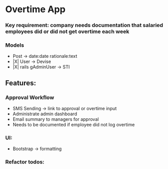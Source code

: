 # Overtime App

### Key requirement: company needs documentation that salaried employees did or did not get overtime each week

### Models

- Post -> date:date rationale:text
- |X| User -> Devise
- |X| rails gAdminUser -> STI

## Features:
### Approval Workflow
- SMS Sending -> link to approval or overtime input
- Administrate admin dashboard
- Email summary to managers for approval
- Needs to be documented if employee did not log overtime
### UI:

- Bootstrap -> formatting

### Refactor todos: